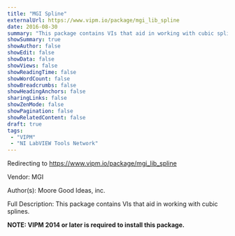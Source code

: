 ```yaml
---
title: "MGI Spline"
externalUrl: https://www.vipm.io/package/mgi_lib_spline
date: 2016-08-30
summary: "This package contains VIs that aid in working with cubic splines."
showSummary: true
showAuthor: false
showEdit: false
showData: false
showViews: false
showReadingTime: false
showWordCount: false
showBreadcrumbs: false
showHeadingAnchors: false
sharingLinks: false
showZenMode: false
showPagination: false
showRelatedContent: false
draft: true
tags:
 - "VIPM"
 - "NI LabVIEW Tools Network"
---
```


Redirecting to https://www.vipm.io/package/mgi_lib_spline

Vendor: MGI

Author(s): Moore Good Ideas, inc.
 
Full Description:
This package contains VIs that aid in working with cubic splines.

**NOTE:  VIPM 2014 or later  is required to install this package.**